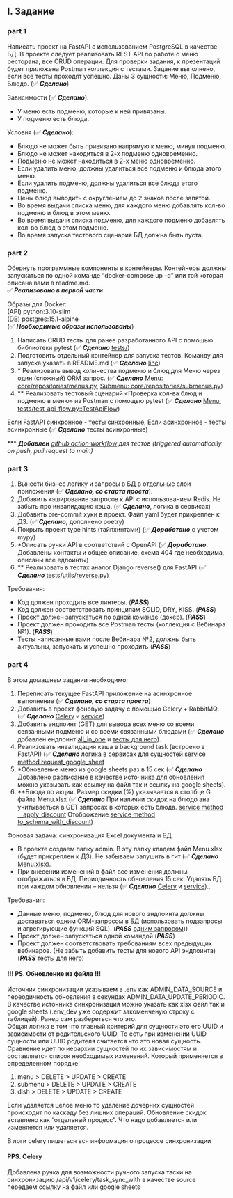 ## I. Задание

### part 1

Написать проект на FastAPI с использованием PostgreSQL в качестве БД. В проекте следует реализовать REST API по работе с меню ресторана, все CRUD операции. Для проверки задания, к презентаций будет приложена Postman коллекция с тестами. Задание выполнено, если все тесты проходят успешно.
Даны 3 сущности: Меню, Подменю, Блюдо. (✅ _**Сделано**_)

Зависимости (✅ _**Сделано**_):
- У меню есть подменю, которые к ней привязаны.
- У подменю есть блюда.

Условия (✅ _**Сделано**_):
- Блюдо не может быть привязано напрямую к меню, минуя подменю.
- Блюдо не может находиться в 2-х подменю одновременно.
- Подменю не может находиться в 2-х меню одновременно.
- Если удалить меню, должны удалиться все подменю и блюда этого меню.
- Если удалить подменю, должны удалиться все блюда этого подменю.
- Цены блюд выводить с округлением до 2 знаков после запятой.
- Во время выдачи списка меню, для каждого меню добавлять кол-во подменю и блюд в этом меню.
- Во время выдачи списка подменю, для каждого подменю добавлять кол-во блюд в этом подменю.
- Во время запуска тестового сценария БД должна быть пуста.

### part 2

Обернуть программные компоненты в контейнеры. Контейнеры должны запускаться по одной команде “docker-compose up -d” или той которая описана вами в readme.md. <br>
✅ _**Реализовано в первой части**_

Образы для Docker: <br>
(API) python:3.10-slim <br>
(DB) postgres:15.1-alpine <br>
(✅ _**Необходимые образы использованы**_)

1. Написать CRUD тесты для ранее разработанного API с помощью библиотеки pytest (✅ _**Сделано**_ [tests/](tests))
2. Подготовить отдельный контейнер для запуска тестов. Команду для запуска указать в README.md (✅ _**Сделано**_ [linc](https://github.com/Fisherus/ylab-dz1#iv-run-tests))
3. \* Реализовать вывод количества подменю и блюд для Меню через один (сложный) ORM запрос. (✅ _**Сделано**_ [Menu: core/repositories/menus.py](core/repositories/menus.py), [Submenu: core/repositories/submenus.py](core/repositories/submenus.py))
4. ** Реализовать тестовый сценарий «Проверка кол-ва блюд и подменю в меню» из Postman с помощью pytest (✅ _**Сделано**_ [Menu: tests/test_api_flow.py::TestApiFlow](tests/test_api_flow.py))

Если FastAPI синхронное - тесты синхронные, Если асинхронное - тесты асинхронные (✅ _**Сделано**_ тесты асинхронные)

*** _**Добавлен** [github action workflow](.github/workflows/tests.yml) для тестов (triggered automatically on push, pull request to main)_

### part 3

1. Вынести бизнес логику и запросы в БД в отдельные слои приложения (✅ _**Сделано, со старта проета**_).
2. Добавить кэширование запросов к API с использованием Redis. Не забыть про инвалидацию кэша. (✅ _**Сделано**_, логика в сервисах)
3. Добавить pre-commit хуки в проект. Файл yaml будет прикреплен к ДЗ. (✅ _**Сделано**_, дополнено poetry)
4. Покрыть проект type hints (тайпхинтами) (✅ _**Доработано**_ с учетом mypy)
5. *Описать ручки API в соответствий c OpenAPI (✅ _**Доработано**_. Добавлены контакты и общее описание, схема 404 где необходима, описаны все едпоинты)
6. ** Реализовать в тестах аналог Django reverse() для FastAPI (✅ _**Сделано**_ [tests/utils/reverse.py](tests/utils/reverse.py))

Требования:
- Код должен проходить все линтеры. (_**PASS**_)
- Код должен соответствовать принципам SOLID, DRY, KISS. (_**PASS**_)
- Проект должен запускаться по одной команде (докер). (_**PASS**_)
- Проект должен проходить все Postman тесты (коллекция с Вебинара №1). (_**PASS**_)
- Тесты написанные вами после Вебинара №2, должны быть актуальны, запускать и успешно проходить (_**PASS**_)


### part 4

В этом домашнем задании необходимо:
1. Переписать текущее FastAPI приложение на асинхронное выполнение (✅ _**Сделано, со старта проета**_)
2. Добавить в проект фоновую задачу с помощью Celery + RabbitMQ. (✅ _**Сделано**_ [Celery](workers/celery.py) и [service](core/services/admin_xls.py))
3. Добавить эндпоинт (GET) для вывода всех меню со всеми связанными подменю и со всеми связанными блюдами (✅ _**Сделано**_ добавлен ендпоинт [all_in_one](core/endpoints/all_in_one.py) и [тесты для него](tests/test_all_in_one.py)).
4. Реализовать инвалидация кэша в background task (встроено в FastAPI) (✅ _**Сделано**_ логика в сервисах для сущностей [service method request_google_sheet](core/services/admin_xls.py)
5. *Обновление меню из google sheets раз в 15 сек (✅ _**Сделано**_ [Добавлено расписание](workers/celery.py)  в качестве источника для обновления можно указывать как ссылку на файл так и ссылку на google sheets).
6. **Блюда по акции. Размер скидки (%) указывается в столбце G файла Menu.xlsx (✅ _**Сделано**_ При наличии скидок на блюдо ана учитываеться в GET запросах в которых есть блюда. [service method __apply_discount](core/services/admin_xls.py) Отоброжение [service method to_schema_with_discount](core/services/dishes.py))

Фоновая задача: синхронизация Excel документа и БД.
- В проекте создаем папку admin. В эту папку кладем файл Menu.xlsx (будет прикреплен к ДЗ). Не забываем запушить в гит (✅ _**Сделано**_ [Menu.xlsx](admin/Menu.xlsx)).
- При внесении изменений в файл все изменения должны отображаться в БД. Периодичность обновления 15 сек. Удалять БД при каждом обновлении – нельзя (✅ _**Сделано**_ [Celery](workers/celery.py) и [service](core/services/admin_xls.py))..


Требования:
* Данные меню, подменю, блюд для нового эндпоинта должны доставаться одним ORM-запросом в БД (использовать подзапросы и агрегирующие функций SQL). (_**PASS**_ [одним запросом](core/repositories/menus.py)))
* Проект должен запускаться одной командой (_**PASS**_)
* Проект должен соответствовать требованиям всех предыдущих вебинаров. (Не забыть добавить тесты для нового API эндпоинта) (_**PASS**_ [тесты для него](tests/test_all_in_one.py))


#### !!! PS. Обновление из файла !!!
Источник синхронизации указываем в .env как ADMIN_DATA_SOURCE и переодичность обновления в секундах ADMIN_DATA_UPDATE_PERIODIC.
В качестве источника синхронизация можно указать как xlsx файл так и google sheets (.env_dev уже содержит закоменченую строку с таблицей). Ранер сам разбереться что это.<br>
Общая логика в том что главный критерий для сущности это его UUID и зависимости от родительского UUID. То есть при изменении UUID сущности или UUID родителя считается что это новая сущность.
Сравнение идет по иерархии сущностей по их зависимостям и составляется список необходимых изменений. Который применяется в определенном порядке:
1. menu > DELETE > UPDATE > CREATE
2. submenu >  DELETE > UPDATE > CREATE
3. dish >  DELETE > UPDATE > CREATE

Если удаляется целое меню то удаление дочерних сущностей происходит по каскаду без лишних операций.
Обновление скидок вставлено как “отдельный процесс”. Что надо добавляется или изменяется или удаляется.

В логи celery пишеться вся информация о процессе синхронизации

#### PPS. Celery

Добавлена ручка для возможности ручного запуска таски на синхронизацию /api/v1/celery/task_sync_with
в качестве source передаем ссылку на файл или google sheets
